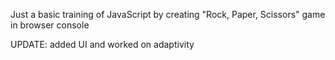 Just a basic training of JavaScript by creating "Rock, Paper, Scissors" game in browser console

UPDATE: 
added UI and worked on adaptivity
